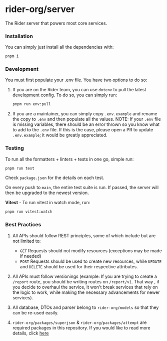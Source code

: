 # rider-org/server

The Rider server that powers most core services.

### Installation

You can simply just install all the dependencies with:

```bash
pnpm i
```

### Development

You must first populate your .env file. You have two options to do so:

1.  If you are on the Rider team, you can use `dotenv` to pull the latest development config. To do so, you can simply run:

    ```bash
    pnpm run env:pull
    ```

2.  If you are a maintainer, you can simply copy `.env.example` and rename the copy to `.env` and then populate all the values. NOTE: If your `.env` file is missing variables, there should be an error thrown so you know what to add to the `.env` file. If this is the case, please open a PR to update `.env.example`; it would be greatly appreciated.

### Testing

To run all the formatters + linters + tests in one go, simple run:

```bash
pnpm run test
```

Check `package.json` for the details on each test.

On every push to `main`, the entire test suite is run. If passed, the server will then be upgraded to the newest version.

**Vitest** - To run vitest in watch mode, run:

```bash
pnpm run vitest:watch
```

### Best Practices

1.  All APIs should follow REST principles, some of which include but are not limited to:

    - `GET` Requests should not modify resources (exceptions may be made if needed)
    - `POST` Requests should be used to create new resources, while `UPDATE` and `DELETE` should be used for their respective attributes.

2.  All APIs must follow versionings (example: If you are trying to create a `/report` route, you should be writing routes on `/report/v1`. That way , if you decide to overhaul the service, it won't break services that rely on the logic to work, while making the necessary advancements for newer services).

3.  All database, DTOs and parser belong to `rider-org/models` so that they can be re-used easily.

4.  `rider-org/packages/superjson` & `rider-org/packages/attempt` are required packages in this repository. If you would like to read more details, click [here](https://github.com/rider-org/packages/tree/main/README.md)
